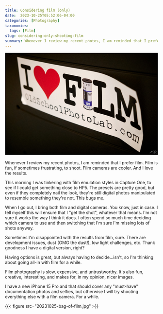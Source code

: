 ```yaml
---
title: Considering film (only)
date:  2023-10-25T05:52:06-04:00
categories: [Photography]
taxonomies:
  tags: [Film]
slug: considering-only-shooting-film
summary: Whenever I review my recent photos, I am reminded that I prefer film. Film is fun, if sometimes frustrating, to shoot. Film cameras are cooler. And I love the results.
---
```


![I ❤️ film](20231025-01-i-love-film.jpg "I ❤️ film")

Whenever I review my recent photos, I am reminded that I prefer film. Film is fun, if sometimes frustrating, to shoot. Film cameras are cooler. And I love the results. 

This morning I was tinkering with film emulation styles in Capture One, to see if I could get something close to HP5. The presets are pretty good, but even if they completely nail the look, they're still digital photos manipulated to resemble something they're not. This bugs me.

When I go out, I bring both film and digital cameras. You know, just in case. I tell myself this will ensure that I "get the shot", whatever that means. I'm not sure it works the way I think it does. I often spend so much time deciding which camera to use and then switching that I'm sure I'm missing lots of shots anyway.

Sometimes I'm disappointed with the results from film, sure. There are development issues, dust (OMG the dust!), low light challenges, etc. Thank goodness I have a digital version, right?

Having options is great, but always having to decide...isn't, so I'm thinking about going all-in with film for a while. 

Film photography is slow, expensive, and untrustworthy. It's also fun, creative, interesting, and makes for, in my opinion, nicer images.

I have a new iPhone 15 Pro and that should cover any "must-have" documentation photos and selfies, but otherwise I will try shooting everything else with a film camera. For a while.

{{< figure src="20231025-bag-of-film.jpg" >}}

